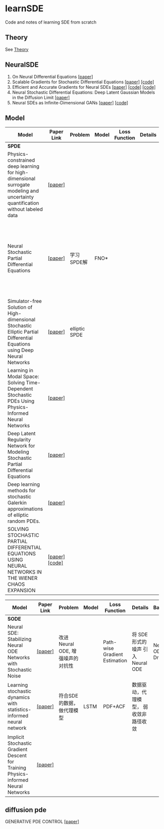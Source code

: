 # learnSDE
Code and notes of learning SDE from scratch
## Theory
See [Theory](./paper/paper.pdf)

## NeuralSDE

1. On Neural Differential Equations [[paper]](https://arxiv.org/abs/2202.02435)
2. Scalable Gradients for Stochastic Differential Equations [[paper]](https://arxiv.org/abs/2001.01328) [[code]](https://github.com/google-research/torchsde)
3. Efficient and Accurate Gradients for Neural SDEs [[paper]](https://arxiv.org/abs/2105.13493) [[code]](https://github.com/patrick-kidger/torchcde) [[code]](https://github.com/google-research/torchsde)
4. Neural Stochastic Differential Equations: Deep Latent Gaussian Models in the Diffusion Limit [[paper]](https://arxiv.org/abs/1905.09883)
5. Neural SDEs as Infinite-Dimensional GANs [[paper]](https://arxiv.org/abs/2102.03657) [[code]](https://github.com/google-research/torchsde)



## Model
|Model|Paper Link|Problem|Model|Loss Function|Details|Baseline|Dataset|
|---|---|---|---|---|---|---|---|
|**SPDE**|
|Physics-constrained deep learning for high-dimensional surrogate modeling and uncertainty quantification without labeled data|[[paper]](https://www.sciencedirect.com/science/article/pii/S0021999119303559?via%3Dihub)|
|Neural Stochastic Partial Differential Equations|[[paper]](https://arxiv.org/pdf/2110.10249v1.pdf)|学习SPDE解|FNO*|||DeepONet, FNO|随机 Ginzburg-Landau 方程, 随机 Korteweg–de Vries（KdV）方程, 随机 Navier-Stokes 方程|
|Simulator-free Solution of High-dimensional Stochastic Elliptic Partial Differential Equations using Deep Neural Networks| [[paper]](https://arxiv.org/pdf/1902.05200)|elliptic SPDE||||||
|Learning in Modal Space: Solving Time-Dependent Stochastic PDEs Using Physics-Informed Neural Networks|[[paper]](https://arxiv.org/pdf/1905.01205)|
|Deep Latent Regularity Network for Modeling Stochastic Partial Differential Equations|[[paper]](https://ojs.aaai.org/index.php/AAAI/article/view/25938)
|Deep learning methods for stochastic Galerkin approximations of elliptic random PDEs.|[[paper]](https://arxiv.org/pdf/2409.08063)
|SOLVING STOCHASTIC PARTIAL DIFFERENTIAL EQUATIONS USING NEURAL NETWORKS IN THE WIENER CHAOS EXPANSION|[[paper]](https://arxiv.org/pdf/2411.03384)[[code]](https://github.com/psc25/ChaosSPDE)|


|Model|Paper Link|Problem|Model|Loss Function|Details|Baseline|Dataset|
|---|---|---|---|---|---|---|---|
|**SODE**|
|Neural SDE: Stabilizing Neural ODE Networks with Stochastic Noise|[[paper]](https://arxiv.org/abs/1906.02355)|改进Neural ODE, 增强噪声的对抗性||Path-wise Gradient Estimation|将 SDE 形式的噪声 引入 Neural ODE|Neural ODE, DropOut|CIFAR-10, STL-10, Tiny-ImageNet|
|Learning stochastic dynamics with statistics-informed neural network|[[paper]](https://www.sciencedirect.com/science/article/pii/S0021999122008828)|符合SDE的数据，做代理模型|LSTM|PDF+ACF|数据驱动，代理模型， 弱收敛非路径收敛|
|Implicit Stochastic Gradient Descent for Training Physics-informed Neural Networks|[[paper]](https://arxiv.org/pdf/2303.01767)|


## diffusion pde
GENERATIVE PDE CONTROL [[paper]](https://openreview.net/pdf?id=vaKnCahjdj)
